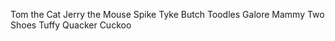 Tom the Cat 
Jerry the Mouse 
Spike
Tyke
Butch 
Toodles Galore 
Mammy Two Shoes 
Tuffy
Quacker
Cuckoo